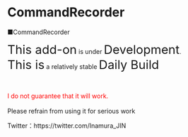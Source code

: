 # CommandRecorder

■CommandRecorder</br>
<p><span style="font-size:1.96em;">This add-on</span> is under <span style="font-size:1.96em;">Development</span>.<br>
<span style="font-size:1.96em;">This is</span> a relatively stable <span style="font-size:1.96em;">Daily Build</span></p>
<p>&nbsp;</p>
<p><span style="color:#ff0000;">I do not guarantee that it will work.</span><br>
<br>
Please refrain from using it for serious work</p>
Twitter：https://twitter.com/Inamura_JIN</br>


